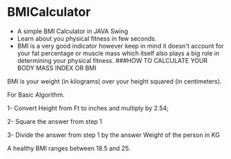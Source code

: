 # BMICalculator
- A simple BMI Calculator in JAVA Swing
- Learn about you physical fitness in few seconds.
- BMI is a very good indicator however keep in mind it doesn't account for your fat percentage or muscle mass
  which itself also plays a big role in determining your physical fitness.
###HOW TO CALCULATE YOUR BODY MASS INDEX OR BMI

BMI is your weight (in kilograms) over your height squared (in centimeters).

For Basic Algorithm.

1- Convert Height from Ft to inches and multiply by 2.54;


2- Square the answer from step 1


3- Divide the answer from step 1 by the answer Weight of the person in KG


A healthy BMI ranges between 18.5 and 25.





[image]: https://github.com/devyash/BMICalculator/blob/master/Screenshots/BMI%201.png "Image"
